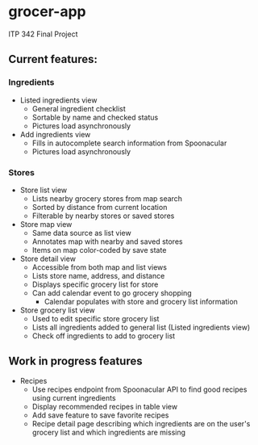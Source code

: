 # grocer-app
ITP 342 Final Project

## Current features:
### Ingredients
* Listed ingredients view
   * General ingredient checklist
   * Sortable by name and checked status
   * Pictures load asynchronously
* Add ingredients view
   * Fills in autocomplete search information from Spoonacular
   * Pictures load asynchronously
### Stores
* Store list view
   * Lists nearby grocery stores from map search
   * Sorted by distance from current location
   * Filterable by nearby stores or saved stores
* Store map view
   * Same data source as list view
   * Annotates map with nearby and saved stores
   * Items on map color-coded by save state
* Store detail view
   * Accessible from both map and list views
   * Lists store name, address, and distance
   * Displays specific grocery list for store
   * Can add calendar event to go grocery shopping
      * Calendar populates with store and grocery list information
* Store grocery list view
   * Used to edit specific store grocery list
   * Lists all ingredients added to general list (Listed ingredients view)
   * Check off ingredients to add to grocery list
   
## Work in progress features
* Recipes
   * Use recipes endpoint from Spoonacular API to find good recipes using current ingredients
   * Display recommended recipes in table view
   * Add save feature to save favorite recipes
   * Recipe detail page describing which ingredients are on the user's grocery list and which ingredients are missing
